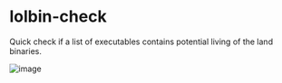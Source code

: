 # lolbin-check
Quick check if a list of executables contains potential living of the land binaries.

![image](https://user-images.githubusercontent.com/56820649/236756863-55bc1cf7-c998-4602-aa5e-34e34c764dc3.png)
